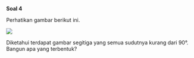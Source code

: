 **Soal 4**

Perhatikan gambar berikut ini.

![](resource:assets/md/materi_4/4.5.png "")

Diketahui terdapat gambar segitiga yang semua sudutnya kurang dari 90°. Bangun apa yang terbentuk?